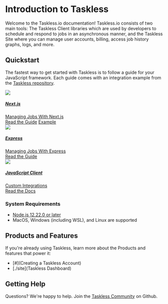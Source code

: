 # Introduction to Taskless

Welcome to the Taskless.io documentation! Taskless.io consists of two main tools: The Taskless Client libraries which are used by developers to schedule and respond to jobs in an asynchronous manner, and the Taskless Site where you can manage user accounts, billing, access job history graphs, logs, and more.

## Quickstart

The fastest way to get started with Taskless is to follow a guide for your JavaScript framework. Each guide comes with an integration example from the [Taskless repository](https://github.com/taskless/taskless/tree/main/examples).

<!-- This markup is used to generate our getting started chiclets -->
<div class="flex flex-row flex-wrap space-x-3">
  <div class="w-1/2 border rounded border-gray-300 shadow-md shadow-gray-200 p-3">
    <a href="./get-started/next">
      <img src="https://placekitten.com/70" />
      <h5 class="font-bold">Next.js</h5>
      <span>Managing Jobs With Next.js</span>
    </a>
    <div class="flex pt-3 space-x-3">
      <a href="./get-started/next" class="block bg-emerald-700 border rounded px-2 py-1 text-white">Read the Guide</a>
      <a href="https://github.com/taskless/taskless/tree/main/examples/next" class="block bg-gray-100 rounded px-2 py-1 text-gray-700 border">Example</a>
    </div>
  </div>

  <div class="w-1/2 border rounded border-gray-300 shadow-md shadow-gray-200 p-3">
    <a href="./get-started/express">
      <img src="https://placekitten.com/70" />
      <h5 class="font-bold">Express</h5>
      <span>Managing Jobs With Express</span>
    </a>
    <div class="flex pt-3 space-x-3">
      <a href="./get-started/express" class="block bg-emerald-700 border rounded px-2 py-1 text-white">Read the Guide</a>
    </div>
  </div>

  <div class="w-1/2 border rounded border-gray-300 shadow-md shadow-gray-200 p-3">
    <a href="./client-api">
      <img src="https://placekitten.com/70" />
      <h5 class="font-bold">JavaScript Client</h5>
      <span>Custom Integrations</span>
    </a>
    <div class="flex pt-3 space-x-3">
      <a href="./client-api" class="block bg-emerald-700 border rounded px-2 py-1 text-white">Read the Docs</a>
    </div>
  </div>
</div>

### System Requirements

- [Node.js 12.22.0 or later](https://nodejs.org/)
- MacOS, Windows (including WSL), and Linux are supported

## Products and Features

If you're already using Taskless, learn more about the Products and features that power it:

- [#](Creating a Taskless Account)
- [./site](Taskless Dashboard)

## Getting Help

Questions? We're happy to help. Join the [Taskless Community](https://github.com/taskless/taskless/discussions/categories/q-a) on Github.
